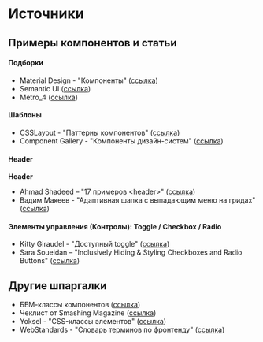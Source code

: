 # Источники

## Примеры компонентов и статьи

#### Подборки
- Material Design - "Компоненты" ([ссылка](https://material.io/components))
- Semantic UI ([ссылка](https://semantic-ui.com/introduction/getting-started.html))
- Metro_4 ([ссылка](https://metroui.org.ua/))

#### Шаблоны
- CSSLayout - "Паттерны компонентов" ([ссылка](https://csslayout.io/patterns))
- Component Gallery - "Компоненты дизайн-систем" ([ссылка](https://component.gallery/))

#### Header
**Header**
- Ahmad Shadeed – "17 примеров &lt;header&gt;" ([ссылка](https://headers-css.vercel.app/))
- Вадим Макеев - "Адаптивная шапка с выпадающим меню на гридах" ([ссылка](https://youtu.be/o7A0e4PkSAQ))

#### Элементы управления (Контролы): Toggle / Checkbox / Radio
- Kitty Giraudel - "Доступный toggle" ([ссылка](https://habr.com/ru/company/otus/blog/557006/))
- Sara Soueidan – "Inclusively Hiding & Styling Checkboxes and Radio Buttons" ([ссылка](https://www.sarasoueidan.com/blog/inclusively-hiding-and-styling-checkboxes-and-radio-buttons/))

## Другие шпаргалки
- БЕМ-классы компонентов ([ссылка](https://9elements.com/bem-cheat-sheet))
- Чеклист от Smashing Magazine ([ссылка](https://www.dropbox.com/s/ve6m3ngp5rmgu74/interface-design-patterns-checklist-2020.pdf?dl=0))
- Yoksel - "CSS-классы элементов" ([ссылка](https://github.com/yoksel/common-words))
- WebStandards - "Словарь терминов по фронтенду" ([ссылка](https://github.com/web-standards-ru/dictionary/blob/main/dictionary.md))